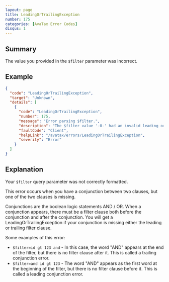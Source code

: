 ```yaml
---
layout: page
title: LeadingOrTrailingException
number: 175
categories: [AvaTax Error Codes]
disqus: 1
---
```


## Summary

The value you provided in the `$filter` parameter was incorrect.

## Example

```json
{
  "code": "LeadingOrTrailingException",
  "target": "Unknown",
  "details": [
    {
      "code": "LeadingOrTrailingException",
      "number": 175,
      "message": "Error parsing $filter.",
      "description": "The $filter value '-0-' had an invalid leading or trailing conjunction.  Please check your query and try again.",
      "faultCode": "Client",
      "helpLink": "/avatax/errors/LeadingOrTrailingException",
      "severity": "Error"
    }
  ]
}
```

## Explanation

Your `$filter` query parameter was not correctly formatted.

This error occurs when you have a conjunction between two clauses, but one of the two clauses is missing.

Conjunctions are the boolean logic statements AND / OR.  When a conjunction appears, there must be a filter clause both before the conjunction and after the conjunction.  You will get a LeadingOrTrailingException if your conjunction is missing either the leading or trailing filter clause.

Some examples of this error:

* `$filter=id gt 123 and` - In this case, the word "AND" appears at the end of the filter, but there is no filter clause after it.  This is called a trailing conjunction error.
* `$filter=and id gt 123` - The word "AND" appears as the first word at the beginning of the filter, but there is no filter clause before it.  This is called a leading conjunction error.
